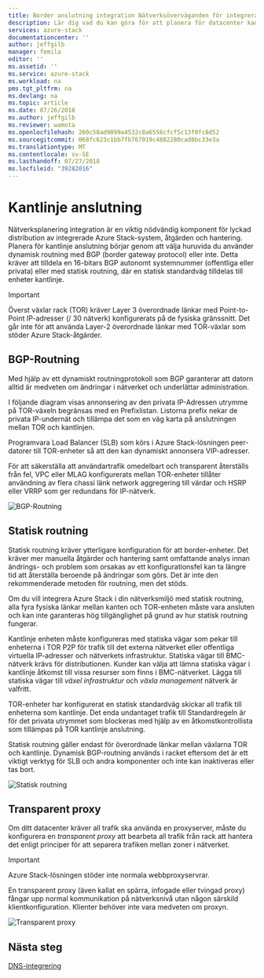 ```yaml
---
title: Border anslutning integration Nätverksöverväganden för integrerade Azure Stack-system | Microsoft Docs
description: Lär dig vad du kan göra för att planera för datacenter kantlinje nätverksanslutning med flera noder Azure Stack.
services: azure-stack
documentationcenter: ''
author: jeffgilb
manager: femila
editor: ''
ms.assetid: ''
ms.service: azure-stack
ms.workload: na
pms.tgt_pltfrm: na
ms.devlang: na
ms.topic: article
ms.date: 07/26/2018
ms.author: jeffgilb
ms.reviewer: wamota
ms.openlocfilehash: 260c58ad9099a4532c8a6558cfcf5c13f0fc8d52
ms.sourcegitcommit: 068fc623c1bb7fb767919c4882280cad8bc33e3a
ms.translationtype: MT
ms.contentlocale: sv-SE
ms.lasthandoff: 07/27/2018
ms.locfileid: "39282016"
---
```

# <a name="border-connectivity"></a>Kantlinje anslutning 
Nätverksplanering integration är en viktig nödvändig komponent för lyckad distribution av integrerade Azure Stack-system, åtgärden och hantering. Planera för kantlinje anslutning börjar genom att välja huruvida du använder dynamisk routning med BGP (border gateway protocol) eller inte. Detta kräver att tilldela en 16-bitars BGP autonomt systemnummer (offentliga eller privata) eller med statisk routning, där en statisk standardväg tilldelas till enheter kantlinje.

> [!IMPORTANT]
> Överst växlar rack (TOR) kräver Layer 3 överordnade länkar med Point-to-Point IP-adresser (/ 30 nätverk) konfigurerats på de fysiska gränssnitt. Det går inte för att använda Layer-2 överordnade länkar med TOR-växlar som stöder Azure Stack-åtgärder. 

## <a name="bgp-routing"></a>BGP-Routning
Med hjälp av ett dynamiskt routningprotokoll som BGP garanterar att datorn alltid är medveten om ändringar i nätverket och underlättar administration. 

I följande diagram visas annonsering av den privata IP-Adressen utrymme på TOR-växeln begränsas med en Prefixlistan. Listorna prefix nekar de privata IP-undernät och tillämpa det som en väg karta på anslutningen mellan TOR och kantlinjen.

Programvara Load Balancer (SLB) som körs i Azure Stack-lösningen peer-datorer till TOR-enheter så att den kan dynamiskt annonsera VIP-adresser.

För att säkerställa att användartrafik omedelbart och transparent återställs från fel, VPC eller MLAG konfigurerats mellan TOR-enheter tillåter användning av flera chassi länk network aggregering till värdar och HSRP eller VRRP som ger redundans för IP-nätverk.

![BGP-Routning](media/azure-stack-border-connectivity/bgp-routing.png)

## <a name="static-routing"></a>Statisk routning
Statisk routning kräver ytterligare konfiguration för att border-enheter. Det kräver mer manuella åtgärder och hantering samt omfattande analys innan ändrings- och problem som orsakas av ett konfigurationsfel kan ta längre tid att återställa beroende på ändringar som görs. Det är inte den rekommenderade metoden för routning, men det stöds.

Om du vill integrera Azure Stack i din nätverksmiljö med statisk routning, alla fyra fysiska länkar mellan kanten och TOR-enheten måste vara ansluten och kan inte garanteras hög tillgänglighet på grund av hur statisk routning fungerar.

Kantlinje enheten måste konfigureras med statiska vägar som pekar till enheterna i TOR P2P för trafik till det externa nätverket eller offentliga virtuella IP-adresser och nätverkets infrastruktur. Statiska vägar till BMC-nätverk krävs för distributionen. Kunder kan välja att lämna statiska vägar i kantlinje åtkomst till vissa resurser som finns i BMC-nätverket.  Lägga till statiska vägar till *växel infrastruktur* och *växla management* nätverk är valfritt.

TOR-enheter har konfigurerat en statisk standardväg skickar all trafik till enheterna som kantlinje. Det enda undantaget trafik till Standardregeln är för det privata utrymmet som blockeras med hjälp av en åtkomstkontrollista som tillämpas på TOR kantlinje anslutning.

Statisk routning gäller endast för överordnade länkar mellan växlarna TOR och kantlinje. Dynamisk BGP-routning används i racket eftersom det är ett viktigt verktyg för SLB och andra komponenter och inte kan inaktiveras eller tas bort.

![Statisk routning](media/azure-stack-border-connectivity/static-routing.png)

## <a name="transparent-proxy"></a>Transparent proxy
Om ditt datacenter kräver all trafik ska använda en proxyserver, måste du konfigurera en *transparent proxy* att bearbeta all trafik från rack att hantera det enligt principer för att separera trafiken mellan zoner i nätverket.

> [!IMPORTANT]
> Azure Stack-lösningen stöder inte normala webbproxyservrar.  

En transparent proxy (även kallat en spärra, infogade eller tvingad proxy) fångar upp normal kommunikation på nätverksnivå utan någon särskild klientkonfiguration. Klienter behöver inte vara medveten om proxyn.

![Transparent proxy](media/azure-stack-border-connectivity/transparent-proxy.png)

## <a name="next-steps"></a>Nästa steg
[DNS-integrering](azure-stack-integrate-dns.md)